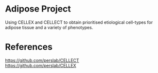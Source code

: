 # Adipose Project

Using CELLEX and CELLECT to obtain prioritised etiological cell-types for adipose tissue and a variety of phenotypes.

# References
https://github.com/perslab/CELLECT <br />
https://github.com/perslab/CELLEX
